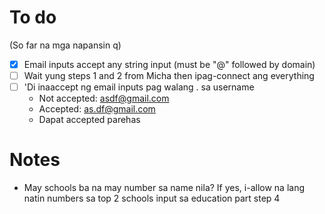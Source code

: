 # To do

(So far na mga napansin q)

-   [x] Email inputs accept any string input (must be "@" followed by domain)
-   [ ] Wait yung steps 1 and 2 from Micha then ipag-connect ang everything
-   [ ] 'Di inaaccept ng email inputs pag walang . sa username
    -   Not accepted: asdf@gmail.com
    -   Accepted: as.df@gmail.com
    -   Dapat accepted parehas

# Notes

-   May schools ba na may number sa name nila? If yes, i-allow na lang natin numbers sa top 2 schools input sa education part step 4
